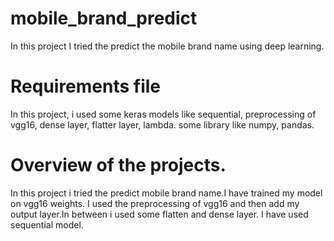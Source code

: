 # mobile_brand_predict
In this project I tried the predict the mobile brand name using deep learning.

# Requirements file
In this project, i used some keras models like sequential, preprocessing of vgg16, dense layer, flatter layer, lambda. some library like numpy, pandas.

# Overview of the projects.
In this project i tried the predict mobile brand name.I have trained my model on vgg16 weights. I used the preprocessing of vgg16 and then add my output layer.In between i used some flatten and dense layer. I have used sequential model.
